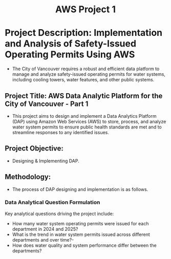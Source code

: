 <h1 align="center">AWS Project 1</h1>


# Project Description: Implementation and Analysis of Safety-Issued Operating Permits Using AWS
* The City of Vancouver requires a robust and efficient data platform to manage and analyze safety-issued operating permits for water systems, including cooling towers, water features, and other public systems.

## Project Title: AWS Data Analytic Platform for the City of Vancouver - Part 1
* This project aims to design and implement a Data Analytics Platform (DAP) using Amazon Web Services (AWS) to store, process, and analyze water system permits to ensure public health standards are met and to streamline responses to any identified issues.
## Project Objective:
* Designing & Implementing DAP.
## Methodology:
* The process of DAP designing and implementation is as follows.
### Data Analytical Question Formulation
Key analytical questions driving the project include:
- How many water system operating permits were issued for each department in 2024 and 2025?
- What is the trend in water system permits issued across different departments and over time?-
- How does water quality and system performance differ between the departments? 


